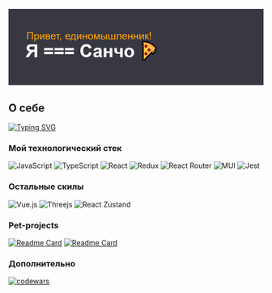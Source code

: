 ![ Тут должен быть header, но его тут нет :( ](https://github.com/dreamybo1/dreamybo1/blob/main/header.png)

## О себе
[![Typing SVG](https://readme-typing-svg.herokuapp.com?font=Fira+Code&size=50&duration=2000&pause=1000&center=true&width=1920&height=200&lines=Frontend-%D1%80%D0%B0%D0%B7%D1%80%D0%B0%D0%B1%D0%BE%D1%82%D1%87%D0%B8%D0%BA;%D0%9E%D0%BF%D1%8B%D1%82+%D1%80%D0%B0%D0%B7%D1%80%D0%B0%D0%B1%D0%BE%D1%82%D0%BA%D0%B8+%D0%B1%D0%BE%D0%BB%D0%B5%D0%B5+3+%D0%BB%D0%B5%D1%82;%D0%A3%D0%BC%D0%B5%D1%8E+%D1%80%D0%B0%D0%B1%D0%BE%D1%82%D0%B0%D1%82%D1%8C+%D0%BA%D0%B0%D0%BA+%D1%81%D0%B0%D0%BC%D0%BE%D1%81%D1%82%D0%BE%D1%8F%D1%82%D0%B5%D0%BB%D1%8C%D0%BD%D0%BE%2C+%D1%82%D0%B0%D0%BA+%D0%B8+%D0%B2+%D0%BA%D0%BE%D0%BC%D0%B0%D0%BD%D0%B4%D0%B5;%D0%93%D0%BE%D1%82%D0%BE%D0%B2%D0%BD%D0%BE%D1%81%D1%82%D1%8C+%D0%BA+%D0%BE%D0%B1%D1%83%D1%87%D0%B5%D0%BD%D0%B8%D1%8E+%D0%B8+%D0%BF%D1%80%D0%B8%D0%BE%D0%B1%D1%80%D0%B5%D1%82%D0%B5%D0%BD%D0%B8%D1%8E+%D0%BD%D0%BE%D0%B2%D1%8B%D1%85+%D0%BD%D0%B0%D0%B2%D1%8B%D0%BA%D0%BE%D0%B2)](https://git.io/typing-svg)
### Мой технологический стек
![JavaScript](https://img.shields.io/badge/javascript-%23323330.svg?style=for-the-badge&logo=javascript&logoColor=%23F7DF1E)
![TypeScript](https://img.shields.io/badge/typescript-%23007ACC.svg?style=for-the-badge&logo=typescript&logoColor=white)
![React](https://img.shields.io/badge/react-%2320232a.svg?style=for-the-badge&logo=react&logoColor=%2361DAFB)
![Redux](https://img.shields.io/badge/redux-%23593d88.svg?style=for-the-badge&logo=redux&logoColor=white)
![React Router](https://img.shields.io/badge/React_Router-CA4245?style=for-the-badge&logo=react-router&logoColor=white)
![MUI](https://img.shields.io/badge/MUI-%230081CB.svg?style=for-the-badge&logo=mui&logoColor=white)
![Jest](https://img.shields.io/badge/-jest-%23C21325?style=for-the-badge&logo=jest&logoColor=white)
### Остальные скилы
![Vue.js](https://img.shields.io/badge/vuejs-%2335495e.svg?style=for-the-badge&logo=vuedotjs&logoColor=%234FC08D)
![Threejs](https://img.shields.io/badge/threejs-black?style=for-the-badge&logo=three.js&logoColor=white)
![React Zustand](https://img.shields.io/badge/zustand-%2320232a.svg?style=for-the-badge&logo=react&logoColor=%2361DAFB)
### Pet-projects
[![Readme Card](https://github-readme-stats.vercel.app/api/pin/?username=dreamybo1&repo=MoviesDB)](https://github.com/dreamybo1/MoviesDB)
[![Readme Card](https://github-readme-stats.vercel.app/api/pin/?username=dreamybo1&repo=MoviesDB)](https://github.com/dreamybo1/ToDoReact)

### Дополнительно
[![codewars](https://www.codewars.com/users/dreamybo1/badges/large)](https://www.codewars.com/users/dreamybo1)

<!--
**dreamybo1/dreamybo1** is a ✨ _special_ ✨ repository because its `README.md` (this file) appears on your GitHub profile.

Here are some ideas to get you started:

- 🔭 I’m currently working on ...
- 🌱 I’m currently learning ...
- 👯 I’m looking to collaborate on ...
- 🤔 I’m looking for help with ...
- 💬 Ask me about ...
- 📫 How to reach me: ...
- 😄 Pronouns: ...
- ⚡ Fun fact: ...
-->
